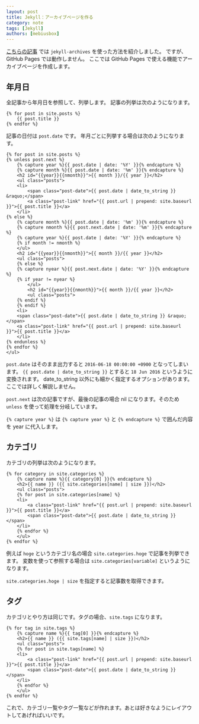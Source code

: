 ```yaml
---
layout: post
title: Jekyll：アーカイブページを作る
category: note
tags: [Jekyll]
authors: [mebiusbox]
---
```


[こちらの記事](/2016/06-18-jekyll-archives.md) では `jekyll-archives` を使った方法を紹介しました。
ですが、GitHub Pages では動作しません。
ここでは GitHub Pages で使える機能でアーカイブページを作成します。

<!-- truncate -->

## 年月日

全記事から年月日を参照して、列挙します。
記事の列挙は次のようになります。

```
{% for post in site.posts %}
    {{ post.title }}
{% endfor %}
```

記事の日付は `post.date` です。
年月ごとに列挙する場合は次のようになります。

```
{% for post in site.posts %}
{% unless post.next %}
    {% capture year %}{{ post.date | date: '%Y' }}{% endcapture %}
    {% capture month %}{{ post.date | date: '%m' }}{% endcapture %}
    <h2 id="{{year}}{{nmonth}}">{{ month }}/{{ year }}</h2>
    <ul class="posts">
    <li>
        <span class="post-date">{{ post.date | date_to_string }} &raquo;</span>
        <a class="post-link" href="{{ post.url | prepend: site.baseurl }}">{{ post.title }}</a>
    </li>
{% else %}
    {% capture month %}{{ post.date | date: '%m' }}{% endcapture %}
    {% capture nmonth %}{{ post.next.date | date: '%m' }}{% endcapture %}
    {% capture year %}{{ post.date | date: '%Y' }}{% endcapture %}
    {% if month != nmonth %}
    </ul>
    <h2 id="{{year}}{{nmonth}}">{{ month }}/{{ year }}</h2>
    <ul class="posts">
    {% else %}
    {% capture nyear %}{{ post.next.date | date: '%Y' }}{% endcapture %}
    {% if year != nyear %}
        </ul>
        <h2 id="{{year}}{{nmonth}}">{{ month }}/{{ year }}</h2>
        <ul class="posts">
    {% endif %}
    {% endif %}
    <li>
    <span class="post-date">{{ post.date | date_to_string }} &raquo;</span>
    <a class="post-link" href="{{ post.url | prepend: site.baseurl }}">{{ post.title }}</a>
    </li>
{% endunless %}
{% endfor %}
</ul>
```

`post.date` はそのまま出力すると `2016-06-18 00:00:00 +0900` となってしまいます。
`{{ post.date | date_to_string }}` とすると `18 Jun 2016` というように変換されます。
date_to_string 以外にも細かく指定するオプションがあります。ここでは詳しく解説しません。

`post.next` は次の記事ですが、最後の記事の場合 nil になります。そのため `unless` を使って処理を分岐しています。

`{% capture year %}` は `{% capture year %}` と `{% endcapture %}` で囲んだ内容を year に代入します。


## カテゴリ

カテゴリの列挙は次のようになります。

```
{% for category in site.categories %}
    {% capture name %}{{ category[0] }}{% endcapture %}
    <h2>{{ name }} ({{ site.categories[name] | size }})</h2>
    <ul class="posts">
    {% for post in site.categories[name] %}
    <li>
        <a class="post-link" href="{{ post.url | prepend: site.baseurl }}">{{ post.title }}</a>
        <span class="post-date">{{ post.date | date_to_string }}</span>
    </li>
    {% endfor %}
    </ul>
{% endfor %}
```

例えば `hoge` というカテゴリ名の場合 `site.categories.hoge` で記事を列挙できます。
変数を使って参照する場合は `site.categories[variable]` というようになります。

`site.categories.hoge | size` を指定すると記事数を取得できます。

## タグ

カテゴリとやり方は同じです。タグの場合、`site.tags` になります。

```
{% for tag in site.tags %}
    {% capture name %}{{ tag[0] }}{% endcapture %}
    <h2>{{ name }} ({{ site.tags[name] | size }})</h2>
    <ul class="posts">
    {% for post in site.tags[name] %}
    <li>
        <a class="post-link" href="{{ post.url | prepend: site.baseurl }}">{{ post.title }}</a>
        <span class="post-date">{{ post.date | date_to_string }}</span>
    </li>
    {% endfor %}
    </ul>
{% endfor %}
```


これで、カテゴリ一覧やタグ一覧などが作れます。あとは好きなようにレイアウトしてあげればいいです。
